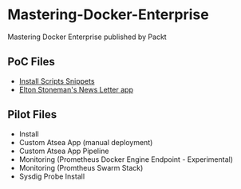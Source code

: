 # Mastering-Docker-Enterprise

Mastering Docker Enterprise published by Packt

## PoC Files 

- [Install Scripts Snippets](../master/PoC/install/Install-EE-Engine-notes.md)
- [Elton Stoneman's News Letter app](../master/PoC/mta-netfx-dev-part-2/README.md)

## Pilot Files

- Install
- Custom Atsea App (manual deployment)
- Custom Atsea App Pipeline
- Monitoring (Prometheus Docker Engine Endpoint - Experimental)
- Monitoring (Promtheus Swarm Stack)
- Sysdig Probe Install
